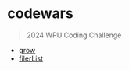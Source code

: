 # codewars

> 2024 WPU Coding Challenge
- [grow](https://github.com/fhasnur/codewars/blob/main/2024-wpu-coding-challenge/1-grow.js)
- [filerList](https://github.com/fhasnur/codewars/blob/main/filterList.js)
